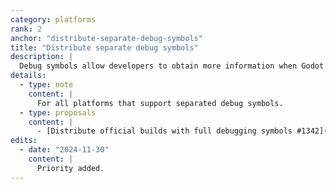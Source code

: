 ```yaml
---
category: platforms
rank: 2
anchor: "distribute-separate-debug-symbols"
title: "Distribute separate debug symbols"
description: |
  Debug symbols allow developers to obtain more information when Godot crashes or logs an error. Currently, developers will only have debug symbols if they compile the engine from scratch. By distributing debug symbols for the official builds, developers would be able to easily diagnose crashes without making a custom build of the engine.
details:
  - type: note
    content: |
      For all platforms that support separated debug symbols.
  - type: proposals
    content: |
      - [Distribute official builds with full debugging symbols #1342](https://github.com/godotengine/godot-proposals/issues/1342)
edits:
  - date: "2024-11-30"
    content: |
      Priority added.
---
```

